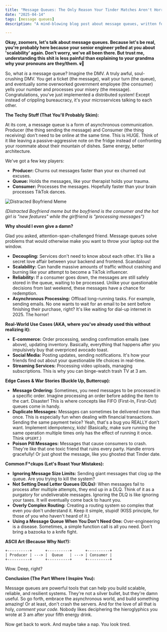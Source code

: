 ```yaml
---
title: "Message Queues: The Only Reason Your Tinder Matches Aren't Horribly Delayed"
date: "2025-04-14"
tags: [message queues]
description: "A mind-blowing blog post about message queues, written for chaotic Gen Z engineers."

---
```


**Okay, zoomers, let's talk about message queues. Because let's be real, you're probably here because your senior engineer yelled at you about 'scalability' again. Don't worry, we've all been there. But trust me, understanding this shit is less painful than explaining to your grandma why your pronouns are they/them. 💀🙏**

So, what *is* a message queue? Imagine the DMV. A truly awful, soul-crushing DMV. You get a ticket (the message), wait your turn (the queue), and eventually some overworked government employee (the consumer) yells your number and processes your misery (the message). Congratulations, you've just implemented a distributed system! Except instead of crippling bureaucracy, it's your microservices talking to each other.

**The Techy Stuff (That You'll Probably Skim):**

At its core, a message queue is a form of asynchronous communication. Producer (the thing sending the message) and Consumer (the thing receiving) don't need to be online at the same time. This is HUGE. Think of it like leaving a passive-aggressive note on the fridge instead of confronting your roommate about their mountain of dishes. Same energy, better architecture.

We've got a few key players:

*   **Producer:** Churns out messages faster than your ex churned out excuses.
*   **Queue:** Holds the messages, like your therapist holds your trauma.
*   **Consumer:** Processes the messages. Hopefully faster than your brain processes TikTok dances.

![Distracted Boyfriend Meme](https://i.imgflip.com/1ur9b0.jpg)

*(Distracted Boyfriend meme but the boyfriend is the consumer and the hot girl is "new features" while the girlfriend is "processing messages")*

**Why should I even give a damn?**

Glad you asked, attention-span-challenged friend. Message queues solve problems that would otherwise make you want to throw your laptop out the window.

*   **Decoupling:** Services don't need to know about each other. It's like a secret love affair between your backend and frontend. Scandalous!
*   **Scalability:** Can handle massive amounts of traffic without crashing and burning like your attempt to become a TikTok influencer.
*   **Reliability:** If a consumer goes down, the messages are still safely stored in the queue, waiting to be processed. Unlike your questionable decisions from last weekend, these messages have a chance for redemption.
*   **Asynchronous Processing:** Offload long-running tasks. For example, sending emails. No one wants to wait for an email to be sent before finishing their purchase, right? It's like waiting for dial-up internet in 2025. The horror!

**Real-World Use Cases (AKA, where you've already used this without realizing it):**

*   **E-commerce:** Order processing, sending confirmation emails (see above), updating inventory. Basically, everything that happens after you impulsively buy that overpriced avocado toast.
*   **Social Media:** Posting updates, sending notifications. It's how your friends find out about your questionable life choices in real-time.
*   **Streaming Services:** Processing video uploads, managing subscriptions. This is why you can binge-watch trash TV at 3 am.

**Edge Cases & War Stories (Buckle Up, Buttercup):**

*   **Message Ordering:** Sometimes, you need messages to be processed in a specific order. Imagine processing an order before adding the item to the cart. Disaster! This is where concepts like FIFO (First-In, First-Out) queues come in handy.
*   **Duplicate Messages:** Messages can sometimes be delivered more than once. This is especially fun when dealing with financial transactions. Sending the same payment twice? Yeah, that's a bug you REALLY don't want. Implement idempotency, kids! (Basically, make sure running the same operation multiple times only has the effect of running it once. Think `UPSERT`.)
*   **Poison Pill Messages:** Messages that cause consumers to crash. They're like that one toxic friend that ruins every party. Handle errors gracefully! Or just ghost the message, like you ghosted that Tinder date.

**Common F*ckups (Let's Roast Your Mistakes):**

*   **Ignoring Message Size Limits:** Sending giant messages that clog up the queue. Are you trying to kill the system?
*   **Not Setting Dead Letter Queues (DLQs):** When messages fail to process after multiple attempts, they end up in a DLQ. Think of it as a purgatory for undeliverable messages. Ignoring the DLQ is like ignoring your taxes. It will eventually come back to haunt you.
*   **Overly Complex Routing:** Creating a routing system so complex that even *you* don't understand it. Keep it simple, stupid! (KISS principle, for those of you who haven't heard of it.)
*   **Using a Message Queue When You Don't Need One:** Over-engineering is a disease. Sometimes, a simple function call is all you need. Don't bring a bazooka to a knife fight.

**ASCII Art (Because Why Not?):**

```
+----------+      +----------+      +----------+
| Producer | ---> |  Queue   | ---> | Consumer |
+----------+      +----------+      +----------+
```

Wow. Deep, right?

**Conclusion (The Part Where I Inspire You):**

Message queues are powerful tools that can help you build scalable, reliable, and resilient systems. They're not a silver bullet, but they're damn useful. So go forth, embrace the asynchronous world, and build something amazing! Or at least, don't crash the servers. And for the love of all that is holy, *comment your code.* Nobody likes deciphering the hieroglyphics you wrote at 3 am after your fifth energy drink.

Now get back to work. And maybe take a nap. You look tired.
